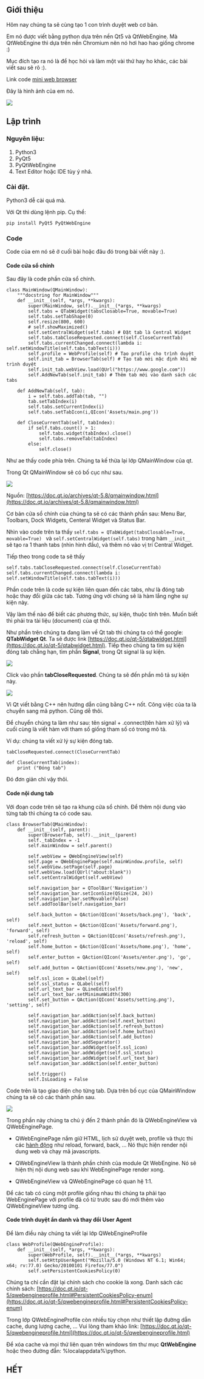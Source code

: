 ## Giới thiệu
Hôm nay chúng ta sẽ cùng tạo 1 con trình duyệt web cơ bản.

Em nó được viết bằng python dựa trên nền Qt5 và QtWebEngine. Mà QtWebEngine thì dựa trên nền Chromium nên nó hơi hao hao giống chrome :)

Mục đích tạo ra nó là để học hỏi và làm một vài thứ hay ho khác, các bài viết sau sẽ rõ :).

Link code [mini web browser](https://github.com/NguyenKhong/miniwebbrowserqt)

Đây là hình ảnh của em nó.

![](pic/Image_1.png)

## Lập trình
### Nguyên liệu:
1. Python3
2. PyQt5
3. PyQtWebEngine
4. Text Editor hoặc IDE tùy ý nhá.
### Cài đặt.
Python3 dễ cài quá mà.

Với Qt thì dùng lệnh pip. Cụ thể:
```
pip install PyQt5 PyQtWebEngine
```

### Code
Code của em nó sẽ ở cuối bài hoặc đâu đó trong bài viết này :).

#### Code cửa sổ chính
Sau đây là code phần cửa sổ chính.
```
class MainWindow(QMainWindow):
    """docstring for MainWindow"""
    def __init__(self, *args, **kwargs):
        super(MainWindow, self).__init__(*args, **kwargs)
        self.tabs = QTabWidget(tabsClosable=True, movable=True)
        self.tabs.setTabShape(0)
        self.resize(800, 600)
        # self.showMaximized()
        self.setCentralWidget(self.tabs) # Đặt tab là Central Widget 
        self.tabs.tabCloseRequested.connect(self.CloseCurrentTab)
        self.tabs.currentChanged.connect(lambda i: self.setWindowTitle(self.tabs.tabText(i)))
        self.profile = WebProfile(self) # Tạo profile cho trình duyệt
        self.init_tab = BrowserTab(self) # Tạo tab mới mặc định khi mở trình duyệt
        self.init_tab.webView.load(QUrl("https://www.google.com")) 
        self.AddNewTab(self.init_tab) # Thêm tab mới vào danh sách các tabs

    def AddNewTab(self, tab):
        i = self.tabs.addTab(tab, "")
        tab.setTabIndex(i)
        self.tabs.setCurrentIndex(i)
        self.tabs.setTabIcon(i,QIcon('Assets/main.png'))
        
    def CloseCurrentTab(self, tabIndex):
        if self.tabs.count() > 1:
            self.tabs.widget(tabIndex).close()
            self.tabs.removeTab(tabIndex)
        else:
            self.close()
```

Như ae thấy code phía trên. Chúng ta kế thừa lại lớp QMainWindow của qt. 

Trong Qt QMainWindow sẽ có bố cục như sau.

![](pic/mainwindowlayout.png)

Nguồn: [https://doc.qt.io/archives/qt-5.8/qmainwindow.html](https://doc.qt.io/archives/qt-5.8/qmainwindow.html)

Cơ bản cửa sổ chính của chúng ta sẽ có các thành phần sau: Menu Bar, Toolbars, Dock Widgets, Centeral Widget và Status Bar.

Nhìn vào code trên ta thấy `self.tabs = QTabWidget(tabsClosable=True, movable=True) ` và `self.setCentralWidget(self.tabs)` trong hàm `__init__` sẽ tạo ra 1 thanh tabs (nhìn hình đầu), và thêm nó vào vị trí Central Widget.

Tiếp theo trong code ta sẽ thấy
```
self.tabs.tabCloseRequested.connect(self.CloseCurrentTab)
self.tabs.currentChanged.connect(lambda i: self.setWindowTitle(self.tabs.tabText(i)))
```

Phần code trên là code sự kiện liên quan đến các tabs, như là đóng tab hoặc thay đổi giữa các tab. Tương ứng với chúng sẽ là hàm lắng nghe sự kiện này.

Vậy làm thế nào để biết các phương thức, sự kiện, thuộc tính trên. Muốn biết thì phải tra tài liệu (document) của qt thôi.

Như phần trên chúng ta đang làm về Qt tab thì chúng ta có thể google: **QTabWidget Qt**. Ta sẽ được link [https://doc.qt.io/qt-5/qtabwidget.html](https://doc.qt.io/qt-5/qtabwidget.html). Tiếp theo chúng ta tìm sự kiện đóng tab chẳng hạn, tìm phần **Signal**, trong Qt signal là sự kiện.

![](pic/Image_2.png)

Click vào phần **tabCloseRequested**. Chúng ta sẽ đến phần mô tả sự kiện này.

![](pic/Image_3.png)

Vì Qt viết bằng C++ nên hướng dẫn cũng bằng C++ nốt. Công việc của ta là chuyển sang mã python. Cũng dễ thôi.

Để chuyển chúng ta làm như sau: tên signal + .connect(tên hàm xử lý) và cuối cùng là viết hàm với tham số giống tham số có trong mô tả.

Ví dụ: chúng ta viết xử lý sự kiện đóng tab.
```
tabCloseRequested.connect(CloseCurrentTab)

def CloseCurrentTab(index):
    print ("Đóng tab")

```

Đó đơn giản chỉ vậy thôi.

#### Code nội dung tab
Với đoạn code trên sẽ tạo ra khung cửa sổ chính. Để thêm nội dung vào từng tab thì chúng ta có code sau.
```
class BrowserTab(QMainWindow):
    def __init__(self, parent):
        super(BrowserTab, self).__init__(parent)
        self._tabIndex = -1
        self.mainWindow = self.parent()

        self.webView = QWebEngineView(self)
        self.page = QWebEnginePage(self.mainWindow.profile, self)
        self.webView.setPage(self.page)
        self.webView.load(QUrl("about:blank"))
        self.setCentralWidget(self.webView)

        self.navigation_bar = QToolBar('Navigation')
        self.navigation_bar.setIconSize(QSize(24, 24))
        self.navigation_bar.setMovable(False)
        self.addToolBar(self.navigation_bar)

        self.back_button = QAction(QIcon('Assets/back.png'), 'back', self)
        self.next_button = QAction(QIcon('Assets/forward.png'), 'forward', self)
        self.refresh_button = QAction(QIcon('Assets/refresh.png'), 'reload', self)
        self.home_button = QAction(QIcon('Assets/home.png'), 'home', self)
        self.enter_button = QAction(QIcon('Assets/enter.png'), 'go', self)
        self.add_button = QAction(QIcon('Assets/new.png'), 'new', self)
        self.ssl_icon = QLabel(self)
        self.ssl_status = QLabel(self)
        self.url_text_bar = QLineEdit(self)
        self.url_text_bar.setMinimumWidth(300)
        self.set_button = QAction(QIcon('Assets/setting.png'), 'setting', self)

        self.navigation_bar.addAction(self.back_button)
        self.navigation_bar.addAction(self.next_button)
        self.navigation_bar.addAction(self.refresh_button)
        self.navigation_bar.addAction(self.home_button)
        self.navigation_bar.addAction(self.add_button)
        self.navigation_bar.addSeparator()
        self.navigation_bar.addWidget(self.ssl_icon)
        self.navigation_bar.addWidget(self.ssl_status)
        self.navigation_bar.addWidget(self.url_text_bar)
        self.navigation_bar.addAction(self.enter_button)

        self.trigger()
        self.IsLoading = False
```

Code trên là tạo giao diện cho từng tab. Dựa trên bố cục của QMainWindow chúng ta sẽ có các thành phần sau.

![](pic/Image_4.png)

Trong phần này chúng ta chú ý đến 2 thành phần đó là QWebEngineView và QWebEnginePage.

 * QWebEnginePage nắm giữ HTML, lịch sử duyệt web, profile và thực thi các [hành động](https://doc.qt.io/qt-5/qwebenginepage.html#WebAction-enum) như reload, forward, back, ... Nó thực hiện render nội dung web và chạy mã javascripts. 

* QWebEngineView là thành phần chính của module Qt WebEngine. Nó sẽ hiện thị nội dung web sau khi WebEnginePage render xong.

* QWebEngineView và QWebEnginePage có quan hệ 1:1.

Để các tab có cùng một profile giống nhau thì chúng ta phải tạo WebEnginePage với profile đã có từ trước sau đó mới thêm vào QWebEngineView tương ứng.

#### Code trình duyệt ẩn danh và thay đổi User Agent
Để làm điều này chúng ta viết lại lớp QWebEngineProfile
```
class WebProfile(QWebEngineProfile):
    def __init__(self, *args, **kwargs):
        super(WebProfile, self).__init__(*args, **kwargs)
        self.setHttpUserAgent("Mozilla/5.0 (Windows NT 6.1; Win64; x64; rv:77.0) Gecko/20100101 Firefox/77.0")
        self.setPersistentCookiesPolicy(0)
```

Chúng ta chỉ cần đặt lại chính sách cho cookie là xong. Danh sách các chính sách: [https://doc.qt.io/qt-5/qwebengineprofile.html#PersistentCookiesPolicy-enum](https://doc.qt.io/qt-5/qwebengineprofile.html#PersistentCookiesPolicy-enum)

Trong lớp QWebEngineProfile còn nhiều tùy chọn như thiết lập đường dẫn cache, dung lượng cache, ... Vui lòng tham khảo link: [https://doc.qt.io/qt-5/qwebengineprofile.html](https://doc.qt.io/qt-5/qwebengineprofile.html)

Để xóa cache và mọi thứ liên quan trên windows tìm thư mục **QtWebEngine** hoặc theo đường đẫn: %localappdata%\python\.

## HẾT